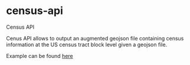 # census-api
Census API

Cenus API allows to output an augmented geojson file containing census 
information at the US census tract block level given a geojson file.

Example can be found [here]() 